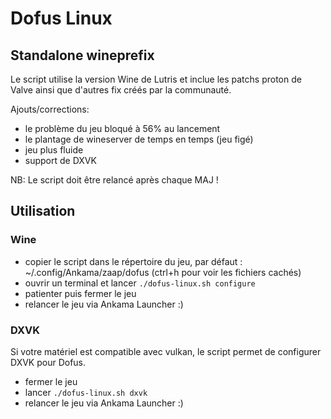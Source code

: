 # Dofus Linux
## Standalone wineprefix

Le script utilise la version Wine de Lutris et inclue les patchs proton de Valve ainsi que d'autres fix créés par la communauté.

Ajouts/corrections:
- le problème du jeu bloqué à 56% au lancement
- le plantage de wineserver de temps en temps (jeu figé)
- jeu plus fluide
- support de DXVK

NB: Le script doit être relancé après chaque MAJ !

## Utilisation
### Wine
- copier le script dans le répertoire du jeu, par défaut : ~/.config/Ankama/zaap/dofus (ctrl+h pour voir les fichiers cachés)
- ouvrir un terminal et lancer ```./dofus-linux.sh configure```
- patienter puis fermer le jeu
- relancer le jeu via Ankama Launcher :)

### DXVK
Si votre matériel est compatible avec vulkan, le script permet de configurer DXVK pour Dofus. 
- fermer le jeu 
- lancer ```./dofus-linux.sh dxvk```
- relancer le jeu via Ankama Launcher :)